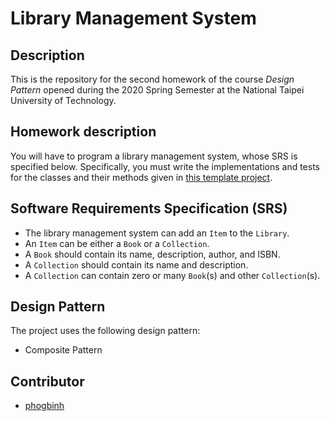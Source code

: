 # Library Management System
## Description
This is the repository for the second homework of the course *Design Pattern* opened during the 2020 Spring Semester at the National Taipei University of Technology.

## Homework description
You will have to program a library management system, whose SRS is specified below. Specifically, you must write the implementations and tests for the classes and their methods given in [this template project](https://drive.google.com/file/d/11TbQqwt9eXcH6WIj_QWdj3t_QwOF-p_U/view?usp=sharing).

## Software Requirements Specification (SRS)
* The library management system can add an `Item` to the `Library`.
* An `Item` can be either a `Book` or a `Collection`.
* A `Book` should contain its name, description, author, and ISBN.
* A `Collection` should contain its name and description.
* A `Collection` can contain zero or many `Book`(s) and other `Collection`(s).

## Design Pattern
The project uses the following design pattern:
* Composite Pattern

## Contributor
* [phogbinh](https://github.com/phogbinh)